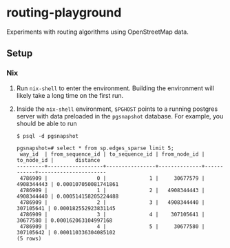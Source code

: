# routing-playground

Experiments with routing algorithms using OpenStreetMap data.

## Setup

### Nix

1. Run `nix-shell` to enter the environment. Building the environment will likely take a long time on the first run.
2. Inside the `nix-shell` environment, `$PGHOST` points to a running postgres server with data preloaded in the `pgsnapshot` database. For example, you should be able to run

    ```
    $ psql -d pgsnapshot

    pgsnapshot=# select * from sp.edges_sparse limit 5;
     way_id  | from_sequence_id | to_sequence_id | from_node_id | to_node_id |       distance
    ---------+------------------+----------------+--------------+------------+----------------------
     4786909 |                0 |              1 |     30677579 | 4908344443 | 0.000107050081741861
     4786909 |                1 |              2 |   4908344443 | 4908344440 | 0.000514158205224488
     4786909 |                2 |              3 |   4908344440 |  307105641 | 0.000182552923831145
     4786909 |                3 |              4 |    307105641 |   30677580 | 0.000162063104997168
     4786909 |                4 |              5 |     30677580 |  307105642 | 0.000110336304085102
    (5 rows)
    ```
